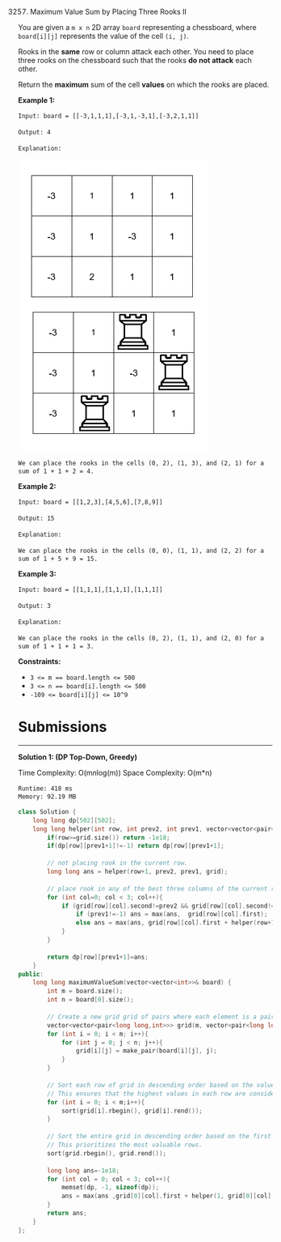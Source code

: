 3257. Maximum Value Sum by Placing Three Rooks II

You are given a `m x n` 2D array `board` representing a chessboard, where `board[i][j]` represents the value of the cell `(i, j)`.

Rooks in the **same** row or column attack each other. You need to place three rooks on the chessboard such that the rooks **do not attack** each other.

Return the **maximum** sum of the cell **values** on which the rooks are placed.

 

**Example 1:**
```
Input: board = [[-3,1,1,1],[-3,1,-3,1],[-3,2,1,1]]

Output: 4

Explanation:
```
![3257_rooks2.png](img/3257_rooks2.png)
```
We can place the rooks in the cells (0, 2), (1, 3), and (2, 1) for a sum of 1 + 1 + 2 = 4.
```

**Example 2:**
```
Input: board = [[1,2,3],[4,5,6],[7,8,9]]

Output: 15

Explanation:

We can place the rooks in the cells (0, 0), (1, 1), and (2, 2) for a sum of 1 + 5 + 9 = 15.
```

**Example 3:**
```
Input: board = [[1,1,1],[1,1,1],[1,1,1]]

Output: 3

Explanation:

We can place the rooks in the cells (0, 2), (1, 1), and (2, 0) for a sum of 1 + 1 + 1 = 3.
```

 

**Constraints:**

* `3 <= m == board.length <= 500`
* `3 <= n == board[i].length <= 500`
* `-109 <= board[i][j] <= 10^9`

# Submissions
---
**Solution 1: (DP Top-Down, Greedy)**

Time Complexity: O(m*n*log(m))
Space Complexity: O(m*n)

```
Runtime: 418 ms
Memory: 92.19 MB
```
```c++
class Solution {
    long long dp[502][502];
    long long helper(int row, int prev2, int prev1, vector<vector<pair<long long,int>>> &grid){
        if(row>=grid.size()) return -1e18;
        if(dp[row][prev1+1]!=-1) return dp[row][prev1+1];
        
		// not placing rook in the current row.
        long long ans = helper(row+1, prev2, prev1, grid);
        
		// place rook in any of the best three columns of the current row.
        for (int col=0; col < 3; col++){
            if (grid[row][col].second!=prev2 && grid[row][col].second!=prev1){
                if (prev1!=-1) ans = max(ans,  grid[row][col].first);
                else ans = max(ans, grid[row][col].first + helper(row+1, prev2, grid[row][col].second, grid));
            }
        }
        
        return dp[row][prev1+1]=ans;
    }
public:
    long long maximumValueSum(vector<vector<int>>& board) {
        int m = board.size();
        int n = board[0].size();

		// Create a new grid grid of pairs where each element is a pair (value, column_index).
        vector<vector<pair<long long,int>>> grid(m, vector<pair<long long,int>> (n));
        for (int i = 0; i < m; i++){
            for (int j = 0; j < n; j++){
                grid[i][j] = make_pair(board[i][j], j);
            }
        }
        
		// Sort each row of grid in descending order based on the value. 
		// This ensures that the highest values in each row are considered first.
        for (int i = 0; i < m;i++){
            sort(grid[i].rbegin(), grid[i].rend());
        }
        
		// Sort the entire grid in descending order based on the first element of each row. 
		// This prioritizes the most valuable rows.
        sort(grid.rbegin(), grid.rend());
        
		long long ans=-1e18;
        for (int col = 0; col < 3; col++){
            memset(dp, -1, sizeof(dp));
            ans = max(ans ,grid[0][col].first + helper(1, grid[0][col].second, -1, grid));
        }
        return ans;
    }
};
```
